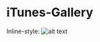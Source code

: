 # iTunes-Gallery

Inline-style: 
![alt text](https://github.com/zehadialam/iTunes-Gallery/blob/main/demo/GalleryAppDemo.gif "Demo")
